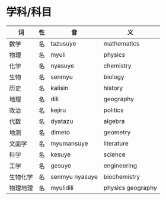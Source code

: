 # 学科/科目

|词|性|音|义|
|-|-|-|-|
|数学|名|tazusuye|mathematics|
|物理|名|myuli|physics|
|化学|名|nyasuye|chemistry|
|生物|名|senmyu|biology|
|历史|名|kalisin|history|
|地理|名|dili|geography|
|政治|名|kejiru|politics|
|代数|名|dyatazu|algebra|
|地测|名|dimeto|geometry|
|文面学|名|myumansuye|literature|
|科学|名|kesuye|science|
|工学|名|gesuye|engineering|
|生物化学|名|senmyu nyasuye|biochemistry|
|物理地理|名|myulidili|physics geography|